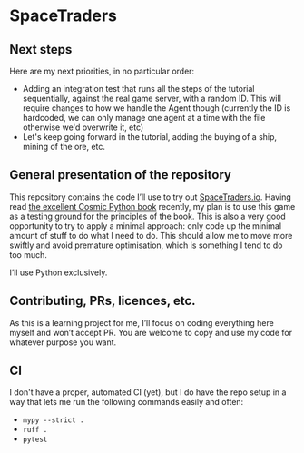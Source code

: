 # SpaceTraders

## Next steps

Here are my next priorities, in no particular order:
- Adding an integration test that runs all the steps of the tutorial sequentially, against the real game server, with a random ID. This will require changes to how we handle the Agent though (currently the ID is hardcoded, we can only manage one agent at a time with the file otherwise we'd overwrite it, etc)
- Let's keep going forward in the tutorial, adding the buying of a ship, mining of the ore, etc.

## General presentation of the repository

This repository contains the code I’ll use to try out [SpaceTraders.io](https://spacetraders.io/).
Having read [the excellent Cosmic Python book](https://www.cosmicpython.com/) recently, my plan is to use this game as a testing ground for the principles of the book.
This is also a very good opportunity to try to apply a minimal approach: only code up the minimal amount of stuff to do what I need to do.
This should allow me to move more swiftly and avoid premature optimisation, which is something I tend to do too much.

I’ll use Python exclusively.

## Contributing, PRs, licences, etc.

As this is a learning project for me, I’ll focus on coding everything here myself and won’t accept PR.
You are welcome to copy and use my code for whatever purpose you want.

## CI

I don't have a proper, automated CI (yet), but I do have the repo setup in a way that lets me run the following commands easily and often:
- `mypy --strict .`
- `ruff .`
- `pytest`
